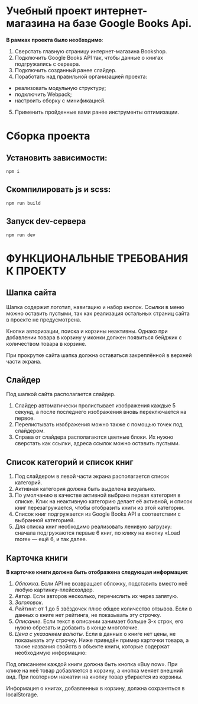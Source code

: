 # Учебный проект интернет-магазина на базе Google Books Api.

**В рамках проекта было необходимо**:

1. Сверстать главную страницу интернет-магазина Bookshop.
2. Подключить Google Books API так, чтобы данные о книгах подгружались с сервера.
3. Подключить созданный ранее слайдер.
4. Поработать над правильной организацией проекта:
  - реализовать модульную структуру;
  - подключить Webpack;
  - настроить сборку с минификацией.
5. Применить пройденные вами ранее инструменты оптимизации.

# Сборка проекта

## Установить зависимости:
```
npm i
```
## Скомпилировать js и scss:
```
npm run build
```
## Запуск dev-сервера
```
npm run dev
```

# ФУНКЦИОНАЛЬНЫЕ ТРЕБОВАНИЯ К ПРОЕКТУ
## Шапка сайта
Шапка содержит логотип, навигацию и набор кнопок. Ссылки в меню можно оставить пустыми, так как реализация остальных страниц сайта в проекте не предусмотрена.

Кнопки авторизации, поиска и корзины неактивны. Однако при добавлении товара в корзину у иконки должен появиться бейджик с количеством товара в корзине.

При прокрутке сайта шапка должна оставаться закреплённой в верхней части экрана.

## Слайдер
Под шапкой сайта располагается слайдер.

1. Слайдер автоматически пролистывает изображения каждые 5 секунд, а после последнего изображения вновь переключается на первое.
2. Перелистывать изображения можно также с помощью точек под слайдером.
3. Справа от слайдера располагаются цветные блоки. Их нужно сверстать как ссылки, адреса ссылок можно оставить пустыми.

## Список категорий и список книг

1. Под слайдером в левой части экрана располагается список категорий.
2. Активная категория должна быть выделена визуально.
3. По умолчанию в качестве активной выбрана первая категория в списке. Клик на неактивную категорию делает её активной, и список книг перезагружается, чтобы отобразить книги из этой категории.
4. Список книг подгружается из Google Books API в соответствии с выбранной категорией.
5. Для списка книг необходимо реализовать ленивую загрузку: сначала подгружаются первые 6 книг, по клику на кнопку «Load more» — ещё 6, и так далее.

## Карточка книги

**В карточке книги должна быть отображена следующая информация**:

1. *Обложка*. Если API не возвращает обложку, подставить вместо неё любую картинку-плейсхолдер.
2. *Автор*. Если авторов несколько, перечислить их через запятую.
3. *Заголовок*.
4. *Рейтинг*: от 1 до 5 звёздочек плюс общее количество отзывов. Если в данных о книге нет рейтинга, не показывать эту строчку.
5. *Описание*. Если текст в описании занимает больше 3-х строк, его нужно обрезать и добавить в конце многоточие.
6. *Цена с указанием валюты*. Если в данных о книге нет цены, не показывать эту строчку. Ниже приведён пример карточки товара, а также названия свойств в объекте книги, которые содержат необходимую информацию:

Под описанием каждой книги должна быть кнопка «Buy now». При клике на неё товар добавляется в корзину, а кнопка меняет внешний вид. При повторном нажатии на кнопку товар убирается из корзины.

Информация о книгах, добавленных в корзину, должна сохраняться в localStorage.

